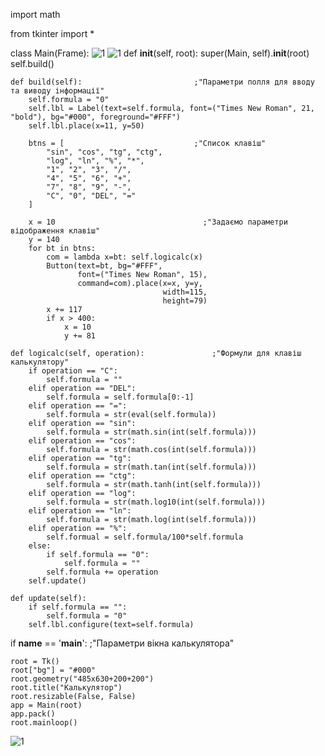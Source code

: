 import math

from tkinter import *

class Main(Frame):
    ![1](https://user-images.githubusercontent.com/86879264/125195077-bd8dfd80-e25c-11eb-878b-04078129791a.png)
![1](https://user-images.githubusercontent.com/86879264/125195083-c67ecf00-e25c-11eb-90ea-9863c11274cd.png)
def __init__(self, root):
        super(Main, self).__init__(root)
        self.build()

    def build(self):                         ;"Параметри полля для вводу та виводу інформації"
        self.formula = "0"
        self.lbl = Label(text=self.formula, font=("Times New Roman", 21, "bold"), bg="#000", foreground="#FFF")
        self.lbl.place(x=11, y=50)

        btns = [                             ;"Список клавіш"
            "sin", "cos", "tg", "ctg",
            "log", "ln", "%", "*",
            "1", "2", "3", "/",
            "4", "5", "6", "+",
            "7", "8", "9", "-",
            "C", "0", "DEL", "="
        ]

        x = 10                                 ;"Задаємо параметри відображення клавіш"
        y = 140
        for bt in btns:
            com = lambda x=bt: self.logicalc(x)
            Button(text=bt, bg="#FFF",
                   font=("Times New Roman", 15),
                   command=com).place(x=x, y=y,
                                      width=115,
                                      height=79)
            x += 117
            if x > 400:
                x = 10
                y += 81

    def logicalc(self, operation):               ;"Формули для клавіш калькулятору"
        if operation == "C":
            self.formula = ""
        elif operation == "DEL":
            self.formula = self.formula[0:-1]
        elif operation == "=":
            self.formula = str(eval(self.formula))
        elif operation == "sin":
            self.formula = str(math.sin(int(self.formula)))
        elif operation == "cos":
            self.formula = str(math.cos(int(self.formula)))
        elif operation == "tg":
            self.formula = str(math.tan(int(self.formula)))
        elif operation == "ctg":
            self.formula = str(math.tanh(int(self.formula)))
        elif operation == "log":
            self.formula = str(math.log10(int(self.formula)))
        elif operation == "ln":
            self.formula = str(math.log(int(self.formula)))
        elif operation == "%":
            self.formual = self.formula/100*self.formula
        else:
            if self.formula == "0":
                self.formula = ""
            self.formula += operation
        self.update()

    def update(self):
        if self.formula == "":
            self.formula = "0"
        self.lbl.configure(text=self.formula)


if __name__ == '__main__':                  ;"Параметри вікна калькулятора"

    root = Tk()
    root["bg"] = "#000"
    root.geometry("485x630+200+200")
    root.title("Калькулятор")
    root.resizable(False, False)
    app = Main(root)
    app.pack()
    root.mainloop()

![1](https://user-images.githubusercontent.com/86879264/125195089-cc74b000-e25c-11eb-890b-e35cada0d163.png)





